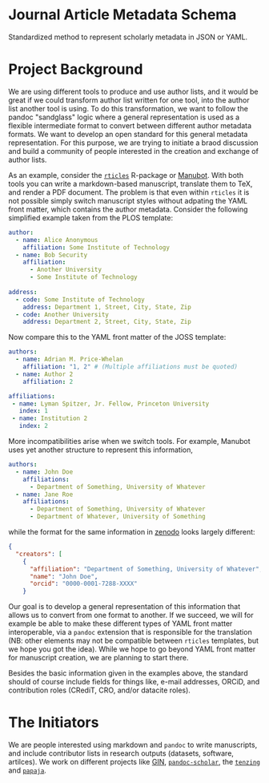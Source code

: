 Journal Article Metadata Schema
===============================

Standardized method to represent scholarly metadata in JSON or YAML.


Project Background
==================

We are using different tools to produce and use author lists, and it would be great if we could transform author list written for one tool, into the author list another tool is using.
To do this transformation, we want to follow the pandoc "sandglass" logic where a general representation is used as a flexible intermediate format to convert between different author metadata formats.
We want to develop an open standard for this general metadata representation.
For this purpose, we are trying to initiate a braod discussion and build a community of people interested in the creation and exchange of author lists.

As an example, consider the [`rticles`](https://github.com/rstudio/rticles) R-package or [Manubot](https://manubot.org/).
With both tools you can write a markdown-based manuscript, translate them to TeX, and render a PDF document.
The problem is that even within `rticles` it is not possible simply switch manuscript styles without adpating the YAML front matter, which contains the author metadata.
Consider the following simplified example taken from the PLOS template:

~~~yaml
author:
  - name: Alice Anonymous
    affiliation: Some Institute of Technology
  - name: Bob Security
    affiliation: 
      - Another University
      - Some Institute of Technology
      
address:
  - code: Some Institute of Technology
    address: Department 1, Street, City, State, Zip
  - code: Another University
    address: Department 2, Street, City, State, Zip
~~~

Now compare this to the YAML front matter of the JOSS template:

~~~yaml
authors:
  - name: Adrian M. Price-Whelan
    affiliation: "1, 2" # (Multiple affiliations must be quoted)
  - name: Author 2
    affiliation: 2

affiliations:
 - name: Lyman Spitzer, Jr. Fellow, Princeton University
   index: 1
 - name: Institution 2
   index: 2
~~~

More incompatibilities arise when we switch tools.
For example, Manubot uses yet another structure to represent this information,

~~~yaml
authors:
  - name: John Doe
    affiliations:
      - Department of Something, University of Whatever
  - name: Jane Roe
    affiliations:
      - Department of Something, University of Whatever
      - Department of Whatever, University of Something
~~~

while the format for the same information in [zenodo](https://zenodo.org/) looks largely different:

~~~json
{
  "creators": [
    {
      "affiliation": "Department of Something, University of Whatever",
      "name": "John Doe",
      "orcid": "0000-0001-7288-XXXX"
    }
~~~

Our goal is to develop a general representation of this information that allows us to convert from one format to another.
If we succeed, we will for example be able to make these different types of YAML front matter interoperable, via a `pandoc` extension that is responsible for the translation
(NB: other elements may not be compatible between `rticles` templates, but we hope you got the idea). 
While we hope to go beyond YAML front matter for manuscript creation, we are planning to start there.

Besides the basic information given in the examples above, the standard should of course include fields for things like, e-mail addresses, ORCiD, and contribution roles (CRediT, CRO, and/or datacite roles).

The Initiators
==============

We are people interested using markdown and `pandoc` to write manuscripts, and include contributor lists in research outputs (datasets, software, artilces).
We work on different projects like [GIN](gin.g-node.org), [`pandoc-scholar`](https://github.com/pandoc-scholar/pandoc-scholar), the [`tenzing`](https://github.com/marton-balazs-kovacs/tenzing) and [`papaja`](https://github.com/crsh/papaja).

